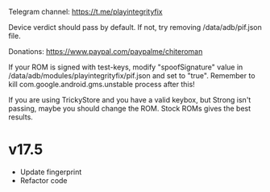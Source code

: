 Telegram channel:
https://t.me/playintegrityfix

Device verdict should pass by default.
If not, try removing /data/adb/pif.json file.

Donations:
https://www.paypal.com/paypalme/chiteroman

If your ROM is signed with test-keys, modify "spoofSignature" value in
/data/adb/modules/playintegrityfix/pif.json and set to "true".
Remember to kill com.google.android.gms.unstable process after this!

If you are using TrickyStore and you have a valid keybox, but Strong
isn't passing, maybe you should change the ROM.
Stock ROMs gives the best results.

# v17.5

- Update fingerprint
- Refactor code

